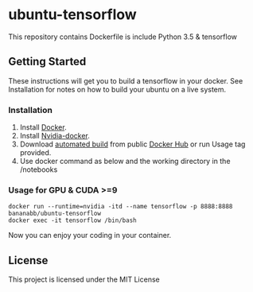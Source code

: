 # ubuntu-tensorflow

This repository contains Dockerfile is include Python 3.5 & tensorflow

## Getting Started
These instructions will get you to build a tensorflow in your docker. See Installation for notes on how to build your ubuntu on a live system.

### Installation
1. Install [Docker](https://www.docker.com/).
2. Install [Nvidia-docker](https://github.com/NVIDIA/nvidia-docker).
3. Download [automated build](https://hub.docker.com/r/bananabb/ubuntu-tensorflow/) from public [Docker Hub](https://hub.docker.com/) or run Usage tag provided.
4. Use docker command as below and the working directory in the /notebooks

### Usage for GPU & CUDA >=9
```
docker run --runtime=nvidia -itd --name tensorflow -p 8888:8888 bananabb/ubuntu-tensorflow
docker exec -it tensorflow /bin/bash
```
Now you can enjoy your coding in your container.

## License
This project is licensed under the MIT License